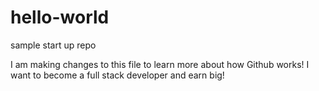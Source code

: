 # hello-world
sample start up repo

I am making changes to this file to learn more about how Github works!
I want to become a full stack developer and earn big!
